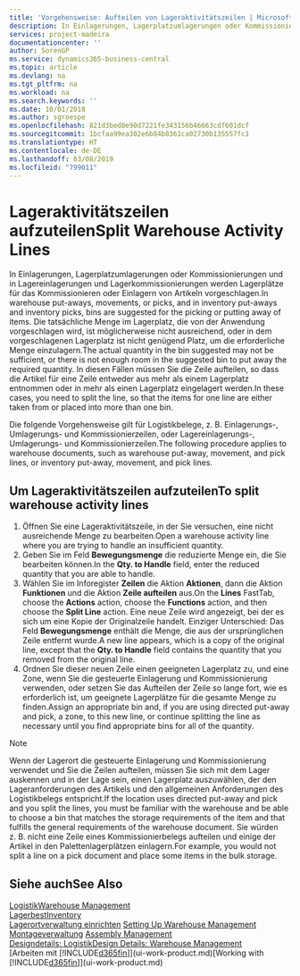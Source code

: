 ```yaml
---
title: 'Vorgehensweise: Aufteilen von Lageraktivitätszeilen | Microsoft Docs'
description: In Einlagerungen, Lagerplatzumlagerungen oder Kommissionierungen und in Lagereinlagerungen und Lagerkommissionierungen werden Lagerplätze für das Kommissionieren oder Einlagern von Artikeln vorgeschlagen. Die tatsächliche Menge im Lagerplatz, die von der Anwendung vorgeschlagen wird, ist möglicherweise nicht ausreichend, oder in dem vorgeschlagenen Lagerplatz ist nicht genügend Platz, um die erforderliche Menge einzulagern. In diesen Fällen müssen Sie die Zeile aufteilen, so dass die Artikel für eine Zeile entweder aus mehr als einem Lagerplatz entnommen oder in mehr als einen Lagerplatz eingelagert werden.
services: project-madeira
documentationcenter: ''
author: SorenGP
ms.service: dynamics365-business-central
ms.topic: article
ms.devlang: na
ms.tgt_pltfrm: na
ms.workload: na
ms.search.keywords: ''
ms.date: 10/01/2018
ms.author: sgroespe
ms.openlocfilehash: 821d3bed8e90d7221fe343156b46663cdf601dcf
ms.sourcegitcommit: 1bcfaa99ea302e6b84b8361ca02730b135557fc1
ms.translationtype: HT
ms.contentlocale: de-DE
ms.lasthandoff: 03/08/2019
ms.locfileid: "799011"
---
```

# <a name="split-warehouse-activity-lines"></a><span data-ttu-id="a6d3e-105">Lageraktivitätszeilen aufzuteilen</span><span class="sxs-lookup"><span data-stu-id="a6d3e-105">Split Warehouse Activity Lines</span></span>
<span data-ttu-id="a6d3e-106">In Einlagerungen, Lagerplatzumlagerungen oder Kommissionierungen und in Lagereinlagerungen und Lagerkommissionierungen werden Lagerplätze für das Kommissionieren oder Einlagern von Artikeln vorgeschlagen.</span><span class="sxs-lookup"><span data-stu-id="a6d3e-106">In warehouse put-aways, movements, or picks, and in inventory put-aways and inventory picks, bins are suggested for the picking or putting away of items.</span></span> <span data-ttu-id="a6d3e-107">Die tatsächliche Menge im Lagerplatz, die von der Anwendung vorgeschlagen wird, ist möglicherweise nicht ausreichend, oder in dem vorgeschlagenen Lagerplatz ist nicht genügend Platz, um die erforderliche Menge einzulagern.</span><span class="sxs-lookup"><span data-stu-id="a6d3e-107">The actual quantity in the bin suggested may not be sufficient, or there is not enough room in the suggested bin to put away the required quantity.</span></span> <span data-ttu-id="a6d3e-108">In diesen Fällen müssen Sie die Zeile aufteilen, so dass die Artikel für eine Zeile entweder aus mehr als einem Lagerplatz entnommen oder in mehr als einen Lagerplatz eingelagert werden.</span><span class="sxs-lookup"><span data-stu-id="a6d3e-108">In these cases, you need to split the line, so that the items for one line are either taken from or placed into more than one bin.</span></span>  

<span data-ttu-id="a6d3e-109">Die folgende Vorgehensweise gilt für Logistikbelege, z. B. Einlagerungs-, Umlagerungs- und Kommissionierzeilen, oder Lagereinlagerungs-, Umlagerungs- und Kommissionierzeilen.</span><span class="sxs-lookup"><span data-stu-id="a6d3e-109">The following procedure applies to warehouse documents, such as warehouse put-away, movement, and pick lines, or inventory put-away, movement, and pick lines.</span></span>  

## <a name="to-split-warehouse-activity-lines"></a><span data-ttu-id="a6d3e-110">Um Lageraktivitätszeilen aufzuteilen</span><span class="sxs-lookup"><span data-stu-id="a6d3e-110">To split warehouse activity lines</span></span>  
1.  <span data-ttu-id="a6d3e-111">Öffnen Sie eine Lageraktivitätszeile, in der Sie versuchen, eine nicht ausreichende Menge zu bearbeiten.</span><span class="sxs-lookup"><span data-stu-id="a6d3e-111">Open a warehouse activity line where you are trying to handle an insufficient quantity.</span></span>  
2.  <span data-ttu-id="a6d3e-112">Geben Sie im Feld **Bewegungsmenge** die reduzierte Menge ein, die Sie bearbeiten können.</span><span class="sxs-lookup"><span data-stu-id="a6d3e-112">In the **Qty. to Handle** field, enter the reduced quantity that you are able to handle.</span></span>  
3.  <span data-ttu-id="a6d3e-113">Wählen Sie im Inforegister **Zeilen** die Aktion **Aktionen**, dann die Aktion **Funktionen** und die Aktion **Zeile aufteilen** aus.</span><span class="sxs-lookup"><span data-stu-id="a6d3e-113">On the **Lines** FastTab, choose the **Actions** action, choose the **Functions** action, and then choose the **Split Line** action.</span></span> <span data-ttu-id="a6d3e-114">Eine neue Zeile wird angezeigt, bei der es sich um eine Kopie der Originalzeile handelt. Einziger Unterschied: Das Feld **Bewegungsmenge** enthält die Menge, die aus der ursprünglichen Zeile entfernt wurde.</span><span class="sxs-lookup"><span data-stu-id="a6d3e-114">A new line appears, which is a copy of the original line, except that the **Qty. to Handle** field contains the quantity that you removed from the original line.</span></span>  
4.  <span data-ttu-id="a6d3e-115">Ordnen Sie dieser neuen Zeile einen geeigneten Lagerplatz zu, und eine Zone, wenn Sie die gesteuerte Einlagerung und Kommissionierung verwenden, oder setzen Sie das Aufteilen der Zeile so lange fort, wie es erforderlich ist, um geeignete Lagerplätze für die gesamte Menge zu finden.</span><span class="sxs-lookup"><span data-stu-id="a6d3e-115">Assign an appropriate bin and, if you are using directed put-away and pick, a zone, to this new line, or continue splitting the line as necessary until you find appropriate bins for all of the quantity.</span></span>  

> [!NOTE]  
>  <span data-ttu-id="a6d3e-116">Wenn der Lagerort die gesteuerte Einlagerung und Kommissionierung verwendet und Sie die Zeilen aufteilen, müssen Sie sich mit dem Lager auskennen und in der Lage sein, einen Lagerplatz auszuwählen, der den Lageranforderungen des Artikels und den allgemeinen Anforderungen des Logistikbelegs entspricht.</span><span class="sxs-lookup"><span data-stu-id="a6d3e-116">If the location uses directed put-away and pick and you split the lines, you must be familiar with the warehouse and be able to choose a bin that matches the storage requirements of the item and that fulfills the general requirements of the warehouse document.</span></span> <span data-ttu-id="a6d3e-117">Sie würden z. B. nicht eine Zeile eines Kommissionierbelegs aufteilen und einige der Artikel in den Palettenlagerplätzen einlagern.</span><span class="sxs-lookup"><span data-stu-id="a6d3e-117">For example, you would not split a line on a pick document and place some items in the bulk storage.</span></span>  

## <a name="see-also"></a><span data-ttu-id="a6d3e-118">Siehe auch</span><span class="sxs-lookup"><span data-stu-id="a6d3e-118">See Also</span></span>  
[<span data-ttu-id="a6d3e-119">Logistik</span><span class="sxs-lookup"><span data-stu-id="a6d3e-119">Warehouse Management</span></span>](warehouse-manage-warehouse.md)  
[<span data-ttu-id="a6d3e-120">Lagerbest</span><span class="sxs-lookup"><span data-stu-id="a6d3e-120">Inventory</span></span>](inventory-manage-inventory.md)  
<span data-ttu-id="a6d3e-121">[Lagerortverwaltung einrichten](warehouse-setup-warehouse.md)   </span><span class="sxs-lookup"><span data-stu-id="a6d3e-121">[Setting Up Warehouse Management](warehouse-setup-warehouse.md)   </span></span>  
<span data-ttu-id="a6d3e-122">[Montageverwaltung](assembly-assemble-items.md)  </span><span class="sxs-lookup"><span data-stu-id="a6d3e-122">[Assembly Management](assembly-assemble-items.md)  </span></span>  
[<span data-ttu-id="a6d3e-123">Designdetails: Logistik</span><span class="sxs-lookup"><span data-stu-id="a6d3e-123">Design Details: Warehouse Management</span></span>](design-details-warehouse-management.md)  
<span data-ttu-id="a6d3e-124">[Arbeiten mit [!INCLUDE[d365fin](includes/d365fin_md.md)]](ui-work-product.md)</span><span class="sxs-lookup"><span data-stu-id="a6d3e-124">[Working with [!INCLUDE[d365fin](includes/d365fin_md.md)]](ui-work-product.md)</span></span>
